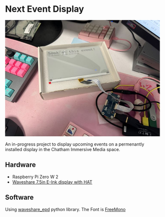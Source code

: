 # Next Event Display

![WIP](Documentation/wip.jpg)

An in-progress project to display upcoming events on a permenantly installed display in the Chatham Immersive Media space.

## Hardware
- Raspberry Pi Zero W 2
- [Waveshare 7.5in E-Ink display with HAT](https://www.waveshare.com/product/7.5inch-e-paper-hat.htm)

## Software
Using [waveshare_epd](https://github.com/waveshareteam/e-Paper/tree/master/RaspberryPi_JetsonNano/python) python library.
The Font is [FreeMono](https://www.gnu.org/software/freefont/)

